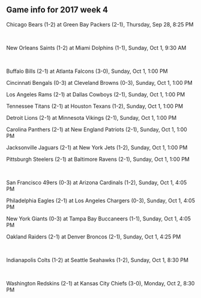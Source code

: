 ## Game info for 2017 week 4
Chicago Bears (1-2) at Green Bay Packers (2-1), Thursday, Sep 28, 8:25 PM


<br/>

New Orleans Saints (1-2) at Miami Dolphins (1-1), Sunday, Oct 1, 9:30 AM


<br/>

Buffalo Bills (2-1) at Atlanta Falcons (3-0), Sunday, Oct 1, 1:00 PM

Cincinnati Bengals (0-3) at Cleveland Browns (0-3), Sunday, Oct 1, 1:00 PM

Los Angeles Rams (2-1) at Dallas Cowboys (2-1), Sunday, Oct 1, 1:00 PM

Tennessee Titans (2-1) at Houston Texans (1-2), Sunday, Oct 1, 1:00 PM

Detroit Lions (2-1) at Minnesota Vikings (2-1), Sunday, Oct 1, 1:00 PM

Carolina Panthers (2-1) at New England Patriots (2-1), Sunday, Oct 1, 1:00 PM

Jacksonville Jaguars (2-1) at New York Jets (1-2), Sunday, Oct 1, 1:00 PM

Pittsburgh Steelers (2-1) at Baltimore Ravens (2-1), Sunday, Oct 1, 1:00 PM


<br/>

San Francisco 49ers (0-3) at Arizona Cardinals (1-2), Sunday, Oct 1, 4:05 PM

Philadelphia Eagles (2-1) at Los Angeles Chargers (0-3), Sunday, Oct 1, 4:05 PM

New York Giants (0-3) at Tampa Bay Buccaneers (1-1), Sunday, Oct 1, 4:05 PM

Oakland Raiders (2-1) at Denver Broncos (2-1), Sunday, Oct 1, 4:25 PM


<br/>

Indianapolis Colts (1-2) at Seattle Seahawks (1-2), Sunday, Oct 1, 8:30 PM


<br/>

Washington Redskins (2-1) at Kansas City Chiefs (3-0), Monday, Oct 2, 8:30 PM

